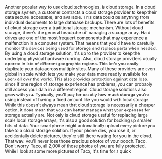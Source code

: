 Another popular way to use cloud technologies, is cloud storage. In a cloud storage system, a customer contracts a cloud storage provider to keep their data secure, accessible, and available. This data could be anything from individual documents to large database backups. There are lots of benefits of cloud storage over a traditional storage mechanism. Without cloud storage, there's the general headache of managing a storage array. Hard drives are one of the most frequent components that may experience a malfunction in a computer system. That means that you'd have to carefully monitor the devices being used for storage and replace parts when needed. By using a cloud storage solution, it's up to the provider to keep the underlying physical hardware running. Also, cloud storage providers usually operate in lots of different geographic regions. This let's you easily duplicate your data across multiple sites. Many of these providers are even global in scale which lets you make your data more readily available for users all over the world. This also provides protection against data loss, since if one region of storage experience has problems, you can probably still access your data in a different region. Cloud storage solutions also grow with you. Typically, you'll pay for exactly how much storage you're using instead of having a fixed amount like you would with local storage. While this doesn't always mean that cloud storage is necessarily a cheaper option, it does mean that you can better manage what your expenses for storage actually are. Not only is cloud storage useful for replacing large scale local storage arrays, it's also a good solution for backing up smaller bits of data. Your smartphone might automatically upload every picture you take to a cloud storage solution. If your phone dies, you lose it, or accidentally delete pictures, they're still there waiting for you in the cloud. That way, you'll never lose those precious photos of your pooch, Taco. Don't worry, Taco, all 2,000 of those photos of you are fully protected. While I look at some more pictures of Taco, it's time for a quick
